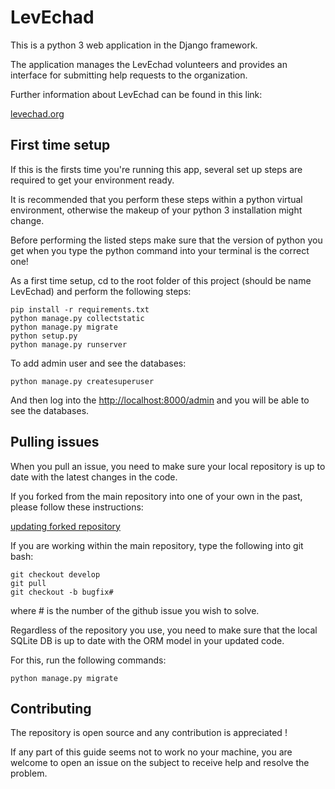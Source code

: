 LevEchad
===========

This is a python 3 web application in the Django framework. 

The application manages the  LevEchad volunteers and provides an interface for submitting help requests to the organization. 

Further information about LevEchad can be found in this link:

[levechad.org](http://levechad.org)

First time setup
-----------

If this is the firsts time you're running this app, several set up steps are required to get your environment ready.

It is recommended that you perform these steps within a python virtual environment, otherwise the makeup of your python 3 installation might change.

Before performing the listed steps make sure that the version of python you get when you type the python command into your terminal is the correct one!


As a first time setup, cd to the root folder of this project (should be name LevEchad) and perform the following steps:

	pip install -r requirements.txt
	python manage.py collectstatic
	python manage.py migrate
	python setup.py
	python manage.py runserver

To add admin user and see the databases:

    python manage.py createsuperuser

And then log into the <http://localhost:8000/admin> and you will be able to see the databases.

Pulling issues
-----------
When you pull an issue, you need to make sure your local repository is up to date with the latest changes in the code.

If you forked from the main repository into one of your own in the past, please follow these instructions:

[updating forked repository](https://medium.com/@topspinj/how-to-git-rebase-into-a-forked-repo-c9f05e821c8a)

If you are working within the main repository, type the following into git bash:

	git checkout develop
	git pull
	git checkout -b bugfix#

where # is the number of the github issue you wish to solve. 


Regardless of the repository you use, you need to make sure that the local SQLite DB is up to date with the ORM model in your updated code.

For this, run the following commands:

    python manage.py migrate
	

Contributing
------------
The repository is open source and any contribution is appreciated !

If  any part of this guide seems not to work no your machine, you are welcome to open an issue on the subject to receive help and resolve the problem.
